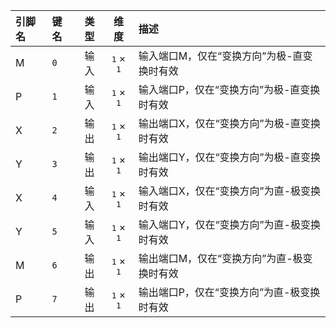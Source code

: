 <!--
DO NOT EDIT THIS FILE DIRECTLY.
This file is generated by tools/comp-docs.js.
All changes will be overwritten by regeneration.
-->

<slot class="model-pins">

| 引脚名 | 键名 | 类型 | 维度 | 描述 |
|:------ |:---- |:----:|:----:|:---- |
| M | `0` | 输入 | <samp>1</samp> × <samp>1</samp> | 输入端口M，仅在“变换方向”为极-直变换时有效 |
| P | `1` | 输入 | <samp>1</samp> × <samp>1</samp> | 输入端口P，仅在“变换方向”为极-直变换时有效 |
| X | `2` | 输出 | <samp>1</samp> × <samp>1</samp> | 输出端口X，仅在“变换方向”为极-直变换时有效 |
| Y | `3` | 输出 | <samp>1</samp> × <samp>1</samp> | 输出端口Y，仅在“变换方向”为极-直变换时有效 |
| X | `4` | 输入 | <samp>1</samp> × <samp>1</samp> | 输入端口X，仅在“变换方向”为直-极变换时有效 |
| Y | `5` | 输入 | <samp>1</samp> × <samp>1</samp> | 输入端口Y，仅在“变换方向”为直-极变换时有效 |
| M | `6` | 输出 | <samp>1</samp> × <samp>1</samp> | 输出端口M，仅在“变换方向”为直-极变换时有效 |
| P | `7` | 输出 | <samp>1</samp> × <samp>1</samp> | 输出端口P，仅在“变换方向”为直-极变换时有效 |

</slot>
